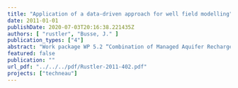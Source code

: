 ```yaml
---
title: "Application of a data-driven approach for well field modelling"
date: 2011-01-01
publishDate: 2020-07-03T20:16:38.221435Z
authors: [ "rustler", "Busse, J." ]
publication_types: ["4"]
abstract: "Work package WP 5.2 “Combination of Managed Aquifer Recharge (MAR) and adjusted conventional treatment processes for an Integrated Water Resources Management“ within the European Project TECHNEAU (“Technology enabled universal access to safe water”) investigates bank filtration (BF) + post-treatment as a MAR technique to provide sustainable and safe drinking water supply. One of the tasks within the project is the testing of a data-driven approach for the identification (pattern recognition) and quantification of the key processes that drive the groundwater (GW) dynamics in observation wells (OW) near well fields of a BF waterworks. For this BUSSE (2010) used a multivariate statistical method (principal component analysis - PCA) with daily GW level time series of 41 OWs and was able to identify four processes that explained 95% of the total variance in the data set. On the one hand GW recharge (58.9%) and its temporal delay (3.3%) explain 62% of the GW level fluctuations within the study period. On the other hand any discernible impact of waterworks abstractions is limited to one of the three well fields with the highest production rate (29.8% of explained variance). In addition the infiltration of a marshy ditch into the GW accounts for another 2.9% of the GW level fluctuations. Regarding the ability to identify driving forces for GW level fluctuations the main advantage for using PCA compared to process-driven GW flow modelling is that the driving forces for GW level fluctuations can be identified and quantified without requiring exact knowledge about the structural properties of the subsurface (e.g. aquifer transmissivities) and its input parameters (e.g. GW recharge, production rates). Note that the latter do not enter the PCA directly but are used for spatiotemporal interpretation of the results, which also requires some expertise. In addition, it is recommended to perform a sensitivity analysis of the PCA results in a next step, so that it can be tested whether the processes identified above are robust in case of changing input parameters such as: - Reduced spatiotemporal resolution - Study period with different boundary conditions (e.g. pumping regime). The contents of this report were presented to the involved experts from the Berliner Wasserbetriebe (BWB). In agreement with their recommendations it was decided to focus further research within follow-up projects on the (i) sensitivity analysis of the PCA results and (ii) to apply nonlinear approaches for identification and quantification of processes that drive GW quality dynamics within the study area."
featured: false
publication: ""
url_pdf: "../../../pdf/Rustler-2011-402.pdf"
projects: ["techneau"]
---
```


